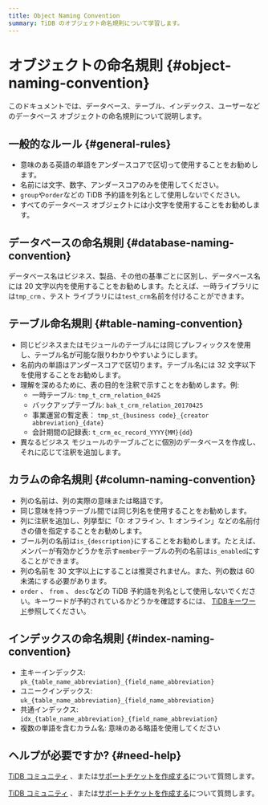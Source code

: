 ```yaml
---
title: Object Naming Convention
summary: TiDB のオブジェクト命名規則について学習します。
---
```


# オブジェクトの命名規則 {#object-naming-convention}

このドキュメントでは、データベース、テーブル、インデックス、ユーザーなどのデータベース オブジェクトの命名規則について説明します。

## 一般的なルール {#general-rules}

-   意味のある英語の単語をアンダースコアで区切って使用することをお勧めします。
-   名前には文字、数字、アンダースコアのみを使用してください。
-   `group`や`order`などの TiDB 予約語を列名として使用しないでください。
-   すべてのデータベース オブジェクトには小文字を使用することをお勧めします。

## データベースの命名規則 {#database-naming-convention}

データベース名はビジネス、製品、その他の基準ごとに区別し、データベース名には 20 文字以内を使用することをお勧めします。たとえば、一時ライブラリには`tmp_crm` 、テスト ライブラリには`test_crm`名前を付けることができます。

## テーブル命名規則 {#table-naming-convention}

-   同じビジネスまたはモジュールのテーブルには同じプレフィックスを使用し、テーブル名が可能な限りわかりやすいようにします。
-   名前内の単語はアンダースコアで区切ります。テーブル名には 32 文字以下を使用することをお勧めします。
-   理解を深めるために、表の目的を注釈で示すことをお勧めします。例:
    -   一時テーブル: `tmp_t_crm_relation_0425`
    -   バックアップテーブル: `bak_t_crm_relation_20170425`
    -   事業運営の暫定表： `tmp_st_{business code}_{creator abbreviation}_{date}`
    -   会計期間の記録表: `t_crm_ec_record_YYYY{MM}{dd}`
-   異なるビジネス モジュールのテーブルごとに個別のデータベースを作成し、それに応じて注釈を追加します。

## カラムの命名規則 {#column-naming-convention}

-   列の名前は、列の実際の意味または略語です。
-   同じ意味を持つテーブル間では同じ列名を使用することをお勧めします。
-   列に注釈を追加し、列挙型に「0: オフライン、1: オンライン」などの名前付きの値を指定することをお勧めします。
-   ブール列の名前は`is_{description}`にすることをお勧めします。たとえば、メンバーが有効かどうかを示す`member`テーブルの列の名前は`is_enabled`にすることができます。
-   列の名前を 30 文字以上にすることは推奨されません。また、列の数は 60 未満にする必要があります。
-   `order` 、 `from` 、 `desc`などの TiDB 予約語を列名として使用しないでください。キーワードが予約されているかどうかを確認するには、 [TiDBキーワード](/keywords.md)参照してください。

## インデックスの命名規則 {#index-naming-convention}

-   主キーインデックス: `pk_{table_name_abbreviation}_{field_name_abbreviation}`
-   ユニークインデックス: `uk_{table_name_abbreviation}_{field_name_abbreviation}`
-   共通インデックス: `idx_{table_name_abbreviation}_{field_name_abbreviation}`
-   複数の単語を含むカラム名: 意味のある略語を使用してください

## ヘルプが必要ですか? {#need-help}

<CustomContent platform="tidb">

[TiDB コミュニティ](https://ask.pingcap.com/) 、または[サポートチケットを作成する](/support.md)について質問します。

</CustomContent>

<CustomContent platform="tidb-cloud">

[TiDB コミュニティ](https://ask.pingcap.com/) 、または[サポートチケットを作成する](https://support.pingcap.com/)について質問します。

</CustomContent>
